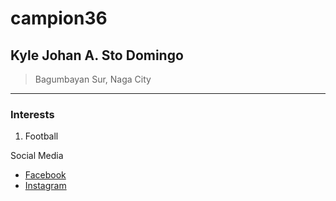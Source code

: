 # campion36
## Kyle Johan A. Sto Domingo
> Bagumbayan Sur, Naga City 
---
### **Interests**
1. Football

Social Media

- [Facebook](https://www.facebook.com)
- [Instagram](https://www.instagram.com)
